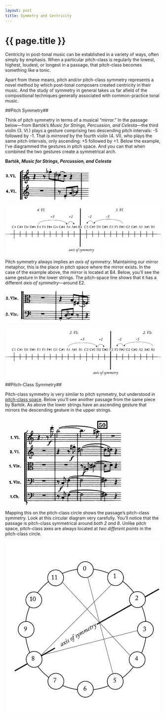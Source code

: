```yaml
---
layout: post
title: Symmetry and Centricity
---
```


{{ page.title }}
================

Centricity in post-tonal music can be established in a variety of ways, often simply by emphasis. When a particular pitch-class is regularly the lowest, highest, loudest, or longest in a passage, that pitch-class becomes something like a tonic.

Apart from these means, pitch and/or pitch-class symmetry represents a novel method by which post-tonal composers created centricity in their music. And the study of symmetry in general takes us far afield of the compositional techniques generally associated with common-practice tonal music.

##Pitch Symmetry##

Think of pitch symmetry in terms of a musical “mirror.” In the passage below—from Bartók’s *Music for Strings, Percussion, and Celesta*—the third violin (3. Vl.) plays a gesture comprising two descending pitch intervals: -5 followed by -1. That is *mirrored* by the fourth violin (4. Vl), who plays the same pitch intervals, only ascending: +5 followed by +1. Below the example, I’ve diagrammed the gestures in pitch space. And you can that when combined the two gestures create a symmetrical arch.

**Bartók, *Music for Strings, Percussion, and Celesta***

[![](Graphics/postTonal/upper.png)](Graphics/postTonal/upper1.png)

[![](Graphics/postTonal/upperSymmetry.png)](Graphics/postTonal/upperSymmetry.png)

Pitch symmetry always implies an *axis of symmetry*. Maintaining our mirror metaphor, this is the place in pitch space where the mirror exists. In the case of the example above, the mirror is located at B4. Below, you’ll see the same gesture in the lower strings. The pitch-space line shows that it has a different *axis of symmetry*—around E2.


[![](Graphics/postTonal/lower.png)](Graphics/postTonal/upper1.png)

[![](Graphics/postTonal/lowerSymmetry.png)](Graphics/postTonal/upperSymmetry.png)

##Pitch-Class Symmetry##

Pitch-class symmetry is very similar to pitch symmetry, but understood in [pitch-class space](pitch(Class)). Below you’ll see another passage from the same piece by Bartók. As above the lower strings have an ascending gesture that mirrors the descending gesture in the upper strings.

[![](Graphics/postTonal/bartok.png)](Graphics/postTonal/bartok.png)

Mapping this on the pitch-class circle shows the passage’s pitch-class symmetry. Look at this circular diagram very carefully. You’ll notice that the passage is pitch-class symmetrical around *both 2 and 8*. Unlike pitch space, pitch-class axes are always located at *two different points* in the pitch-class circle.

[![](Graphics/postTonal/pitchClassAxes.png)](Graphics/postTonal/pitchClassAxes.png)